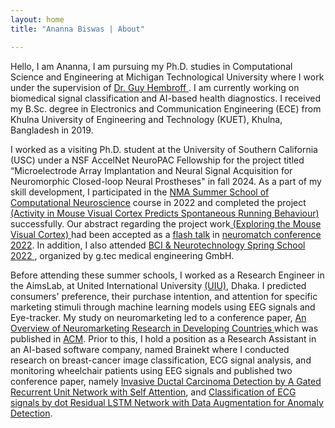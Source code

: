 ```yaml
---
layout: home
title: "Ananna Biswas | About"

---
```


Hello, I am Ananna, I am pursuing my Ph.D. studies in Computational Science and Engineering at Michigan Technological University where I work under the supervision of <a href = "https://guyhembroff.com/" target="_blank"> Dr. Guy Hembroff </a>. I am currently working on biomedical signal classification and AI-based health diagnostics. I received my B.Sc. degree in Electronics and Communication Engineering (ECE) from Khulna University of Engineering and Technology (KUET), Khulna, Bangladesh in 2019. 

I worked as a visiting Ph.D. student at the University of Southern California (USC) under a NSF AccelNet NeuroPAC Fellowship for the project titled “Microelectrode Array Implantation and Neural Signal Acquisition for Neuromorphic Closed-loop Neural Prostheses" in fall 2024. As a part of my skill development, I participated in the <a href = "https://compneuro.neuromatch.io/tutorials/intro.html" target="_blank">NMA Summer School of Computational Neuroscience</a> course in 2022 and completed the project <a href = "https://anannabiswas.github.io/projects" target="_blank"> (Activity in Mouse Visual Cortex Predicts Spontaneous Running Behaviour)</a> successfully. Our abstract regarding the project work<a href =                                                          "https://www.reddit.com/r/neuromatch/comments/xo3w0x/ananna_biswas_exploring_the_mouse_visual_cortex/" target="_blank"> (Exploring the Mouse Visual Cortex) </a> had been accepted as a <a href = "https://www.world-wide.org/neuromatch-5.0/exploring-mouse-visual-cortex-64b9e2db/nmc-video.mp4" target= "blank">flash talk</a> in <a href= "https://conference.neuromatch.io/"> neuromatch conference 2022</a>. In addition, I also attended <a href ="https://www.gtec.at/spring-school-2022/"
 target="_blank">BCI & Neurotechnology Spring School 2022 </a>, organized by g.tec medical engineering GmbH.
 
 Before attending these summer schools, I worked as a Research Engineer in the AimsLab, at United International University <a href = "https://www.uiu.ac.bd/">(UIU)</a>,
 Dhaka. I predicted consumers' preference, their purchase intention, and attention for specific marketing stimuli through machine learning models using EEG signals and 
 Eye-tracker. My study on neuromarketing led to a conference paper, <a href = "https://anannabiswas.github.io/assets/paper/icca.pdf" target="_blank"> An Overview of
 Neuromarketing Research in Developing Countries </a> which was published in <a href= "https://dl.acm.org/doi/abs/10.1145/3542954.3542977" target="_blank">
 ACM</a>. Prior to this, I hold a position as a Research Assistant in an AI-based software company, named Brainekt where I conducted research on breast-cancer image 
 classification, ECG signal analysis, and monitoring wheelchair patients using EEG signals and published two conference paper, namely <a href ="/assets/paper/eict.pdf"
 target="_blank">Invasive Ductal Carcinoma Detection by A Gated Recurrent Unit Network with Self Attention</a>, and <a href ="/assets/paper/iccit.pdf"
 target="_blank">Classification of ECG signals by dot Residual LSTM Network with Data Augmentation for Anomaly Detection</a>. 
     
 
 
